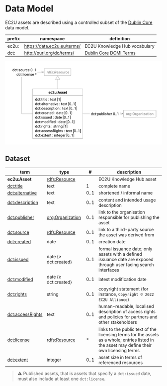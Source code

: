 # Data Model

EC2U assets are described using a controlled subset
of
the [Dublin Core](https://www.dublincore.org/specifications/dublin-core/dcmi-terms/) data model.

| prefix | namespace                   | definition                                                                                                                |
|--------|-----------------------------|---------------------------------------------------------------------------------------------------------------------------|
| ec2u:  | https://data.ec2u.eu/terms/ | EC2U Knowledge Hub vocabulary                                                                                             |
| dct:   | http://purl.org/dc/terms/   | [Dublin Core](https://www.dublincore.org) [DCMI Terms](https://www.dublincore.org/specifications/dublin-core/dcmi-terms/) |

![dataset data model](index/assets.svg#75)

## Dataset

| term                                                                                                                        | type                          | #    | description                                                                                                                                 |
|-----------------------------------------------------------------------------------------------------------------------------|-------------------------------|------|---------------------------------------------------------------------------------------------------------------------------------------------|
| **ec2u:Asset**                                                                                                              | [rdfs:Resource](resources.md) |      | EC2U Knowledge Hub asset                                                                                                                    |
| [dct:title](https://www.dublincore.org/specifications/dublin-core/dcmi-terms/terms/title/)                                  | text                          | 1    | complete name                                                                                                                               |
| [dct:alternative](https://www.dublincore.org/specifications/dublin-core/dcmi-terms/terms/alternative/)                      | text                          | 0..1 | shortened / informal name                                                                                                                   |
| [dct:description](https://www.dublincore.org/specifications/dublin-core/dcmi-terms/terms/description/)                      | text                          | 0..1 | content and intended usage description                                                                                                      |
| [dct:publisher](https://www.dublincore.org/specifications/dublin-core/dcmi-terms/#http://purl.org/dc/terms/publisher)       | [org:Organization](agents.md) | 0..1 | link to the organisation responsible for publishing the asset                                                                               |
| [dct:source](https://www.dublincore.org/specifications/dublin-core/dcmi-terms/#http://purl.org/dc/terms/source)             | [rdfs:Resource](resources.md) | 0..1 | link to a third-party source the asset was derived from                                                                                     |
| [dct:created](https://www.dublincore.org/specifications/dublin-core/dcmi-terms/terms/created/)                              | date                          | 0..1 | creation date                                                                                                                               |
| [dct:issued](https://www.dublincore.org/specifications/dublin-core/dcmi-terms/terms/issued/)                                | date {≥ dct:created}          | 0..1 | formal issuance date; only assets with a defined issuance date are exposed through user facing search interfaces                            |
| [dct:modified](https://www.dublincore.org/specifications/dublin-core/dcmi-terms/terms/modified/)                            | date {≥ dct:created}          | 0..1 | latest modification date                                                                                                                    |
| [dct:rights](https://www.dublincore.org/specifications/dublin-core/dcmi-terms/#http://purl.org/dc/terms/rights)             | string                        | 0..1 | copyright statement (for instance, `Copyright © 2022 EC2U Alliance`)                                                                        |
| [dct:accessRights](https://www.dublincore.org/specifications/dublin-core/dcmi-terms/#http://purl.org/dc/terms/accessRights) | text                          | 0..1 | human-readable, localised description of access rights and policies for partners and other stakeholders                                     |
| [dct:license](https://www.dublincore.org/specifications/dublin-core/dcmi-terms/#http://purl.org/dc/terms/license)           | [rdfs:Resource](resources.md) | *    | links to the public text of the licensing terms for the assets as a whole; entries listed in the asset may define their own licensing terms |
| [dct:extent](https://www.dublincore.org/specifications/dublin-core/dcmi-terms/#http://purl.org/dc/terms/extent)             | integer                       | 0..1 | asset size in terms of referenced resources                                                                                                 |

> **⚠️** Published assets, that is assets that specify a `dct:issued` date, must also include at least
> one `dct:license`.
